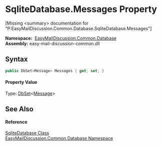 SqliteDatabase.Messages Property
================================

[Missing &lt;summary> documentation for "P:EasyMailDiscussion.Common.Database.SqliteDatabase.Messages"]


  **Namespace:**  [EasyMailDiscussion.Common.Database][1]  
  **Assembly:** easy-mail-discussion-common.dll

Syntax
------

```csharp
public DbSet<Message> Messages { get; set; }
```

#### Property Value
Type: [DbSet][2]&lt;[Message][3]>

See Also
--------

#### Reference
[SqliteDatabase Class][4]  
[EasyMailDiscussion.Common.Database Namespace][1]  

[1]: ../README.md
[2]: https://docs.microsoft.com/dotnet/api/microsoft.entityframeworkcore.dbset-1
[3]: ../Message/README.md
[4]: README.md